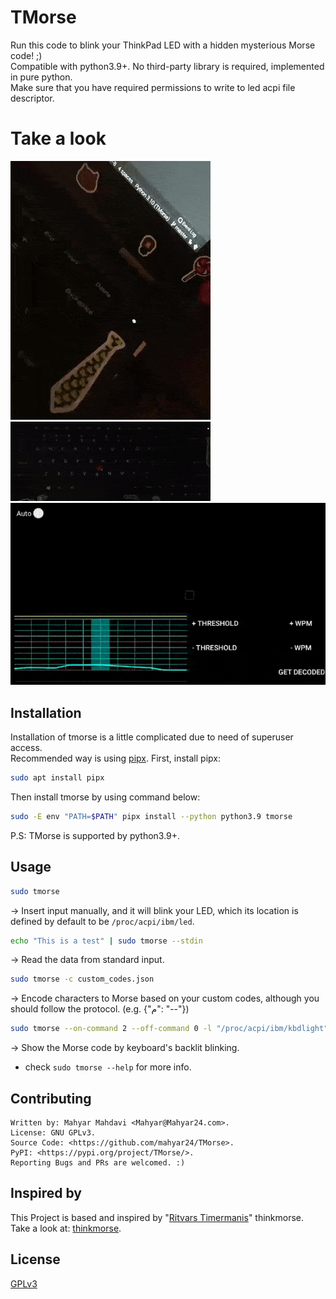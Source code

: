 # TMorse

Run this code to blink your ThinkPad LED with a hidden mysterious Morse code! ;)\
Compatible with python3.9+. No third-party library is required, implemented in pure python.\
Make sure that you have required permissions to write to led acpi file descriptor.

# Take a look

![LED](./pics/LED.gif)
![Backlit](./pics/Backlit.gif)
![Decode](./pics/Decode.gif)

## Installation

Installation of tmorse is a little complicated due to need of superuser access.\
Recommended way is using [pipx](https://github.com/pypa/pipx).
First, install pipx:

```bash
sudo apt install pipx
```

Then install tmorse by using command below:

```bash
sudo -E env "PATH=$PATH" pipx install --python python3.9 tmorse
```

P.S: TMorse is supported by python3.9+.

## Usage

```bash
sudo tmorse
```
→ Insert input manually, and it will blink your LED, which its location is defined by default to be `/proc/acpi/ibm/led`.

```bash
echo "This is a test" | sudo tmorse --stdin
```
→ Read the data from standard input.
```bash
sudo tmorse -c custom_codes.json
```
→  Encode characters to Morse based on your custom codes, although you should follow the protocol. (e.g. {"م": "--"})
```bash
sudo tmorse --on-command 2 --off-command 0 -l "/proc/acpi/ibm/kbdlight" -m 0.7 --default-led-status OFF
```
→ Show the Morse code by keyboard's backlit blinking.

- check `sudo tmorse --help` for more info.



## Contributing
    Written by: Mahyar Mahdavi <Mahyar@Mahyar24.com>.
    License: GNU GPLv3.
    Source Code: <https://github.com/mahyar24/TMorse>.
    PyPI: <https://pypi.org/project/TMorse/>.
    Reporting Bugs and PRs are welcomed. :)

## Inspired by 
This Project is based and inspired by "[Ritvars Timermanis](https://ritvars.lv/)" thinkmorse.
Take a look at: [thinkmorse](https://github.com/RichusX/thinkmorse).

## License
[GPLv3](https://choosealicense.com/licenses/gpl-3.0)
